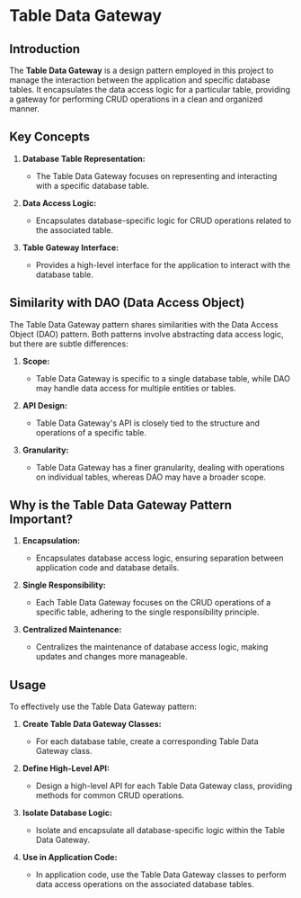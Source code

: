 # Table Data Gateway

## Introduction

The **Table Data Gateway** is a design pattern employed in this project to manage the interaction between the application and specific database tables. It encapsulates the data access logic for a particular table, providing a gateway for performing CRUD operations in a clean and organized manner.

## Key Concepts

1. **Database Table Representation:**
   - The Table Data Gateway focuses on representing and interacting with a specific database table.

2. **Data Access Logic:**
   - Encapsulates database-specific logic for CRUD operations related to the associated table.

3. **Table Gateway Interface:**
   - Provides a high-level interface for the application to interact with the database table.

## Similarity with DAO (Data Access Object)

The Table Data Gateway pattern shares similarities with the Data Access Object (DAO) pattern. Both patterns involve abstracting data access logic, but there are subtle differences:

1. **Scope:**
   - Table Data Gateway is specific to a single database table, while DAO may handle data access for multiple entities or tables.

2. **API Design:**
   - Table Data Gateway's API is closely tied to the structure and operations of a specific table.

3. **Granularity:**
   - Table Data Gateway has a finer granularity, dealing with operations on individual tables, whereas DAO may have a broader scope.

## Why is the Table Data Gateway Pattern Important?

1. **Encapsulation:**
   - Encapsulates database access logic, ensuring separation between application code and database details.

2. **Single Responsibility:**
   - Each Table Data Gateway focuses on the CRUD operations of a specific table, adhering to the single responsibility principle.

3. **Centralized Maintenance:**
   - Centralizes the maintenance of database access logic, making updates and changes more manageable.

## Usage

To effectively use the Table Data Gateway pattern:

1. **Create Table Data Gateway Classes:**
   - For each database table, create a corresponding Table Data Gateway class.

2. **Define High-Level API:**
   - Design a high-level API for each Table Data Gateway class, providing methods for common CRUD operations.

3. **Isolate Database Logic:**
   - Isolate and encapsulate all database-specific logic within the Table Data Gateway.

4. **Use in Application Code:**
   - In application code, use the Table Data Gateway classes to perform data access operations on the associated database tables.
